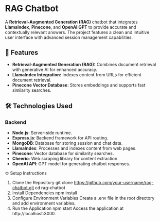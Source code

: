 # RAG Chatbot

A **Retrieval-Augmented Generation (RAG)** chatbot that integrates **LlamaIndex**, **Pinecone**, and **OpenAI GPT** to provide accurate and contextually relevant answers. The project features a clean and intuitive user interface with advanced session management capabilities.

## 📖 Features

- **Retrieval-Augmented Generation (RAG):** Combines document retrieval with generative AI for enhanced accuracy.
- **LlamaIndex Integration:** Indexes content from URLs for efficient document retrieval.
- **Pinecone Vector Database:** Stores embeddings and supports fast similarity searches.

## 🛠️ Technologies Used

### Backend
- **Node.js**: Server-side runtime.
- **Express.js**: Backend framework for API routing.
- **MongoDB**: Database for storing session and chat data.
- **LlamaIndex**: Processes and indexes content from web pages.
- **Pinecone**: Vector database for similarity searches.
- **Cheerio**: Web scraping library for content extraction.
- **OpenAI API**: GPT model for generating chatbot responses.

⚙️ Setup Instructions

1. Clone the Repository
git clone https://github.com/your-username/rag-chatbot.git
cd rag-chatbot
2. Install Dependencies
npm install
3. Configure Environment Variables
Create a .env file in the root directory and add environment variables.
4. Run the Application
npm start
Access the application at http://localhost:3000.
